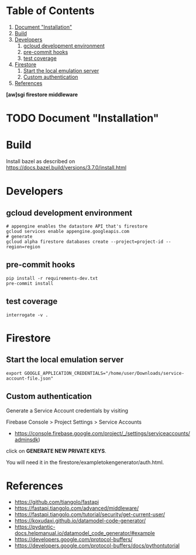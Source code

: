 
# Table of Contents

1.  [Document "Installation"](#org6258f7e)
2.  [Build](#org4ab7c81)
3.  [Developers](#org376bcae)
    1.  [gcloud development environment](#org5c06bbb)
    2.  [pre-commit hooks](#org0edefd1)
    3.  [test coverage](#orgdc6494d)
4.  [Firestore](#org379fcf9)
    1.  [Start the local emulation server](#org1b87132)
    2.  [Custom authentication](#org56aadfc)
5.  [References](#orga49badb)

**[aw]sgi firestore middleware**


<a id="org6258f7e"></a>

# TODO Document "Installation"


<a id="org4ab7c81"></a>

# Build

Install bazel as described on <https://docs.bazel.build/versions/3.7.0/install.html>


<a id="org376bcae"></a>

# Developers


<a id="org5c06bbb"></a>

## gcloud development environment

    # appengine enables the datastore API that's firestore
    gcloud services enable appengine.googleapis.com
    # generate
    gcloud alpha firestore databases create --project=project-id --region=region


<a id="org0edefd1"></a>

## pre-commit hooks

    pip install -r requirements-dev.txt
    pre-commit install


<a id="orgdc6494d"></a>

## test coverage

    interrogate -v .


<a id="org379fcf9"></a>

# Firestore


<a id="org1b87132"></a>

## Start the local emulation server

    export GOOGLE_APPLICATION_CREDENTIALS="/home/user/Downloads/service-account-file.json"


<a id="org56aadfc"></a>

## Custom authentication

Generate a Service Account credentials by visiting

Firebase Console > Project Settings > Service Accounts

-   <https://console.firebase.google.com/project/_/settings/serviceaccounts/adminsdk>)

click on ****GENERATE NEW PRIVATE KEYS****.

You will need it in the firestore/exampletokengenerator/auth.html.


<a id="orga49badb"></a>

# References

-   <https://github.com/tiangolo/fastapi>
-   <https://fastapi.tiangolo.com/advanced/middleware/>
-   <https://fastapi.tiangolo.com/tutorial/security/get-current-user/>
-   <https://koxudaxi.github.io/datamodel-code-generator/>
-   <https://pydantic-docs.helpmanual.io/datamodel_code_generator/#example>
-   <https://developers.google.com/protocol-buffers/>
-   <https://developers.google.com/protocol-buffers/docs/pythontutorial>
